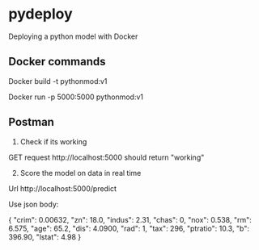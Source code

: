 # pydeploy
Deploying a python model with Docker

## Docker commands
Docker build -t pythonmod:v1

Docker run -p 5000:5000 pythonmod:v1

## Postman
1. Check if its working

GET request http://localhost:5000 should return "working"

2. Score the model on data in real time

Url http://localhost:5000/predict


Use json body:

{
  "crim": 0.00632,
  "zn": 18.0,
  "indus": 2.31,
  "chas": 0,
  "nox": 0.538,
  "rm": 6.575,
  "age": 65.2,
  "dis": 4.0900,
  "rad": 1,
  "tax": 296,
  "ptratio": 10.3,
  "b": 396.90,
  "lstat": 4.98
}
